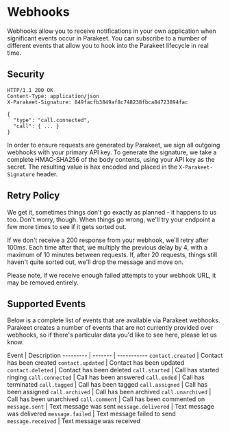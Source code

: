 # Webhooks

Webhooks allow you to receive notifications in your own application when significant events occur in Parakeet. You can subscribe to a number of different events that allow you to hook into the Parakeet lifecycle in real time.

## Security

```http
HTTP/1.1 200 OK
Content-Type: application/json
X-Parakeet-Signature: 849facfb3849af8c748238fbca84723894fac

{
  "type": "call.connected",
  "call": { ... }
}
```

In order to ensure requests are generated by Parakeet, we sign all outgoing webhooks with your primary API key. To generate the signature, we take a complete HMAC-SHA256 of the body contents, using your API key as the secret. The resulting value is hax encoded and placed in the `X-Parakeet-Signature` header.

## Retry Policy

We get it, sometimes things don't go exactly as planned - it happens to us too. Don't worry, though. When things go wrong, we'll try your endpoint a few more times to see if it gets sorted out.

If we don't receive a 200 response from your webhook, we'll retry after 100ms. Each time after that, we multiply the previous delay by 4, with a maximum of 10 minutes between requests. If, after 20 requests, things still haven't quite sorted out, we'll drop the message and move on.

Please note, if we receive enough failed attempts to your webhook URL, it may be removed entirely.

## Supported Events

Below is a complete list of events that are available via Parakeet webhooks. Parakeet creates a number of events that are not currently provided over webhooks, so if there's particular data you'd like to see here, please let us know.

Event | Description
--------- | ------- | -----------
`contact.created` | Contact has been created
`contact.updated` | Contact has been updated
`contact.deleted` | Contact has been deleted
`call.started` | Call has started ringing
`call.connected` | Call has been answered
`call.ended` | Call has terminated
`call.tagged` | Call has been tagged
`call.assigned` | Call has been assigned
`call.archived` | Call has been archived
`call.unarchived` | Call has been unarchived
`call.comment` | Call has been commented on
`message.sent` | Text message was sent
`message.delivered` | Text message was delivered
`message.failed` | Text message failed to send
`message.received` | Text message was received